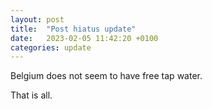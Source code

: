 ```yaml
---
layout: post
title:  "Post hiatus update"
date:   2023-02-05 11:42:20 +0100
categories: update
---
```

Belgium does not seem to have free tap water.

That is all.